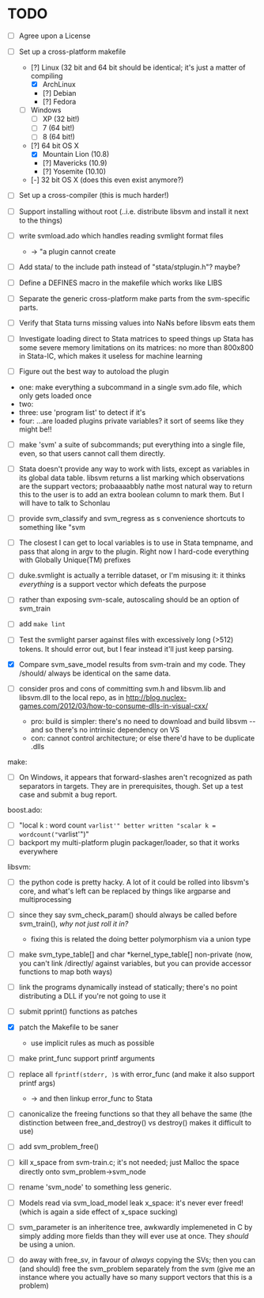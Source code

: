 TODO
====

* [ ] Agree upon a License
* [ ] Set up a cross-platform makefile
  * [?] Linux (32 bit and 64 bit should be identical; it's just a matter of compiling 
    * [x] ArchLinux
    * [?] Debian
    * [?] Fedora
  * [ ] Windows
    * [ ] XP (32 bit!)
    * [ ] 7  (64 bit!)
    * [ ] 8  (64 bit!)
  * [?] 64 bit OS X
    * [x] Mountain Lion (10.8)
    * [?] Mavericks (10.9)
    * [?] Yosemite (10.10)
  * [-] 32 bit OS X (does this even exist anymore?)
* [ ] Set up a cross-compiler (this is much harder!)
* [ ] Support installing without root (..i.e. distribute libsvm and install it next to the things)

* [ ] write svmload.ado which handles reading svmlight format files
   * -> "a plugin cannot create
* [ ] Add stata/ to the include path instead of "stata/stplugin.h"? maybe?
* [ ] Define a DEFINES macro in the makefile which works like LIBS
* [ ] Separate the generic cross-platform make parts from the svm-specific parts.

* [ ] Verify that Stata turns missing values into NaNs before libsvm eats them

* [ ] Investigate loading direct to Stata matrices to speed things up
   Stata has some severe memory limitations on its matrices: no more than 800x800 in Stata-IC, which makes it useless for machine learning

* [ ] Figure out the best way to autoload the plugin
 * one: make everything a subcommand in a single svm.ado file, which only gets loaded once
 * two: 
 * three: use 'program list' to detect if it's 
 * four: ...are loaded plugins private variables? it sort of seems like they might be!!
* [ ] make 'svm' a suite of subcommands; put everything into a single file, even, so that users cannot call them directly.

* [ ] Stata doesn't provide any way to work with lists, except as variables in its global data table.
  libsvm returns a list marking which observations are the suppart vectors; probaaaabbly nathe most natural way to return this to the user is to add an extra boolean column to mark them. But I will have to talk to Schonlau
* [ ] provide svm_classify and svm_regress as s convenience shortcuts to something like "svm
 
* [ ] The closest I can get to local variables is to use in Stata tempname, and pass that along in argv to the plugin. Right now I hard-code everything with Globally Unique(TM) prefixes

* [ ] duke.svmlight is actually a terrible dataset, or I'm misusing it: it thinks *everything* is a support vector which defeats the purpose
* [ ] rather than exposing svm-scale, autoscaling should be an option of svm_train

* [ ] add `make lint`


* [ ] Test the svmlight parser against files with excessively long (>512) tokens. It should error out, but I fear instead it'll just keep parsing.

* [x] Compare svm_save_model results from svm-train and my code. They /should/ always be identical on the same data.

* [ ] consider pros and cons of committing svm.h and libsvm.lib and libsvm.dll to the local repo, as in  http://blog.nuclex-games.com/2012/03/how-to-consume-dlls-in-visual-cxx/
  * pro: build is simpler: there's no need to download and build libsvm -- and so there's no intrinsic dependency on VS
  * con: cannot control architecture; or else there'd have to be duplicate .dlls
  
make:
* [ ] On Windows, it appears that forward-slashes aren't recognized as path separators in targets. They are in prerequisites, though.
   Set up a test case and submit a bug report.

boost.ado:
* [ ] "local k : word count `varlist'" better written "scalar k = wordcount("`varlist'")"
* [ ] backport my multi-platform plugin packager/loader, so that it works everywhere

libsvm:
* [ ] the python code is pretty hacky. A lot of it could be rolled into libsvm's core, and what's left can be replaced by things like argparse and multiprocessing
* [ ] since they say svm_check_param() should always be called before svm_train(), *why not just roll it in?*
  * fixing this is related the doing better polymorphism via a union type
* [ ] make svm_type_table[] and char *kernel_type_table[] non-private (now, you can't link /directly/ against variables, but you can provide accessor functions to map both ways)
* [ ] link the programs dynamically instead of statically; there's no point distributing a DLL if you're not going to use it
* [ ] submit pprint() functions as patches
* [x] patch the Makefile to be saner
  * use implicit rules as much as possible
* [ ] make print_func support printf arguments
* [ ] replace all `fprintf(stderr, )`s with error_func (and make it also support printf args)
  * -> and then linkup error_func to Stata
* [ ] canonicalize the freeing functions so that they all behave the same (the distinction between free_and_destroy() vs destroy() makes it difficult to use)
* [ ] add svm_problem_free()
* [ ] kill x_space from svm-train.c; it's not needed; just Malloc the space directly onto svm_problem->svm_node
* [ ] rename 'svm_node' to something less generic.
* [ ] Models read via svm_load_model leak x_space: it's never ever freed! (which is again a side effect of x_space sucking)
* [ ] svm_parameter is an inheritence tree, awkwardly implemeneted in C by simply adding more fields than they will ever use at once. They *should* be using a union.
* [ ] do away with free_sv, in favour of *always* copying the SVs; then you can (and should) free the svm_problem separately from the svm (give me an instance where you actually have so many support vectors that this is a problem)

